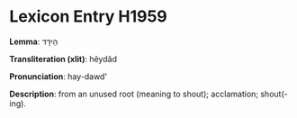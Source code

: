 # Lexicon Entry H1959

**Lemma**: הֵידָד

**Transliteration (xlit)**: hêydâd

**Pronunciation**: hay-dawd'

**Description**:
from an unused root (meaning to shout); acclamation; shout(-ing).
